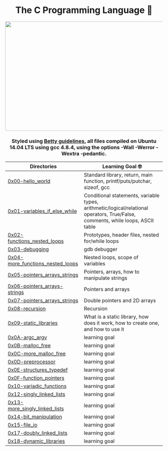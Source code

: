 <h1 align="center"> The C Programming Language 👵 </h1>

<p align="center">
  <img width="700" height="350" src="https://i2.wp.com/nileease.com/wp-content/uploads/2020/08/ea862c2c1781bb4233ef774f8dfe7f19.gif">
</p>

<h3 align="center">Styled using <a href="https://github.com/holbertonschool/Betty/wiki">Betty guidelines</a>, all files compiled on Ubuntu 14.04 LTS using gcc 4.8.4, using the options -Wall -Werror -Wextra -pedantic.</h3>

| Directories | Learning Goal 🤓 |
| --- | --- |
| [0x00-hello_world](https://github.com/cmdelcarmen/holbertonschool-low_level_programming/tree/main/0x00-hello_world) | Standard library, return, main function, printf/puts/putchar, sizeof, gcc |
| [0x01-variables_if_else_while](https://github.com/cmdelcarmen/holbertonschool-low_level_programming/tree/main/0x01-variables_if_else_while) | Conditional statements, variable types, arithmetic/logical/relational operators, True/False, comments, while loops, ASCII table |
| [0x02-functions_nested_loops](https://github.com/cmdelcarmen/holbertonschool-low_level_programming/tree/main/0x02-functions_nested_loops) | Prototypes, header files, nested for/while loops |
| [0x03-debugging](https://github.com/cmdelcarmen/holbertonschool-low_level_programming/tree/main/0x03-debugging) | gdb debugger |
| [0x04-more_functions_nested_loops](https://github.com/cmdelcarmen/holbertonschool-low_level_programming/tree/main/0x04-more_functions_nested_loops) | Nested loops, scope of variables |
| [0x05-pointers_arrays_strings](https://github.com/cmdelcarmen/holbertonschool-low_level_programming/tree/main/0x05-pointers_arrays_strings) | Pointers, arrays, how to manipulate strings |
| [0x06-pointers_arrays-strings](https://github.com/cmdelcarmen/holbertonschool-low_level_programming/tree/main/0x06-pointers_arrays_strings) | Pointers and arrays |
| [0x07-pointers_arrays_strings](https://github.com/cmdelcarmen/holbertonschool-low_level_programming/tree/main/0x07-pointers_arrays_strings) | Double pointers and 2D arrays |
| [0x08-recursion](https://github.com/cmdelcarmen/holbertonschool-low_level_programming/tree/main/0x08-recursion) | Recursion |
| [0x09-static_libraries](https://github.com/cmdelcarmen/holbertonschool-low_level_programming/tree/main/0x09-static_libraries) | What is a static library, how does it work, how to create one, and how to use it |
| [0x0A-argc_argv](https://github.com/cmdelcarmen/holbertonschool-low_level_programming/tree/main/0x0A-argc_argv) | learning goal |
| [0x0B-malloc_free](https://github.com/cmdelcarmen/holbertonschool-low_level_programming/tree/main/0x0B-malloc_free) | learning goal |
| [0x0C-more_malloc_free ](https://github.com/cmdelcarmen/holbertonschool-low_level_programming/tree/main/0x0C-more_malloc_free) | learning goal |
  [0x0D-preprocessor](https://github.com/cmdelcarmen/holbertonschool-low_level_programming/tree/main/0x0D-preprocessor) | learning goal |
| [0x0E-structures_typedef](https://github.com/cmdelcarmen/holbertonschool-low_level_programming/tree/main/0x0E-structures_typedef) | learning goal |
| [0x0F-function_pointers](https://github.com/cmdelcarmen/holbertonschool-low_level_programming/tree/main/0x0F-function_pointers) | learning goal |
| [0x10-variadic_functions ](https://github.com/cmdelcarmen/holbertonschool-low_level_programming/tree/main/0x10-variadic_functions) | learning goal |
| [0x12-singly_linked_lists ](https://github.com/cmdelcarmen/holbertonschool-low_level_programming/tree/main/0x12-singly_linked_lists) | learning goal |
| [0x13-more_singly_linked_lists](https://github.com/cmdelcarmen/holbertonschool-low_level_programming/tree/main/0x13-more_singly_linked_lists) | learning goal |
| [0x14-bit_manipulation](https://github.com/cmdelcarmen/holbertonschool-low_level_programming/tree/main/0x14-bit_manipulation) | learning goal |
| [0x15-file_io ](https://github.com/cmdelcarmen/holbertonschool-low_level_programming/tree/main/0x15-file_io) | learning goal |
| [0x17-doubly_linked_lists](https://github.com/cmdelcarmen/holbertonschool-low_level_programming/tree/main/0x17-doubly_linked_lists) | learning goal |
| [0x18-dynamic_libraries](https://github.com/cmdelcarmen/holbertonschool-low_level_programming/tree/main/0x18-dynamic_libraries) | learning goal |
